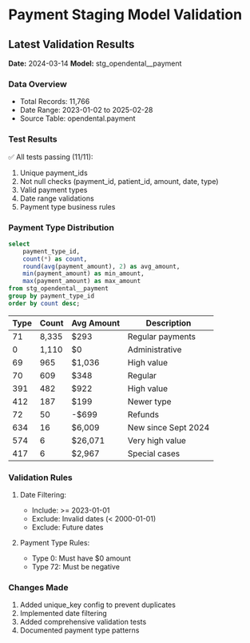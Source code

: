 # Payment Staging Model Validation

## Latest Validation Results
**Date:** 2024-03-14
**Model:** stg_opendental__payment

### Data Overview
- Total Records: 11,766
- Date Range: 2023-01-02 to 2025-02-28
- Source Table: opendental.payment

### Test Results
✅ All tests passing (11/11):
1. Unique payment_ids
2. Not null checks (payment_id, patient_id, amount, date, type)
3. Valid payment types
4. Date range validations
5. Payment type business rules

### Payment Type Distribution
```sql
select 
    payment_type_id,
    count(*) as count,
    round(avg(payment_amount), 2) as avg_amount,
    min(payment_amount) as min_amount,
    max(payment_amount) as max_amount
from stg_opendental__payment
group by payment_type_id
order by count desc;
```

| Type | Count | Avg Amount | Description |
|------|-------|------------|-------------|
| 71   | 8,335 | $293      | Regular payments |
| 0    | 1,110 | $0        | Administrative |
| 69   | 965   | $1,036    | High value |
| 70   | 609   | $348      | Regular |
| 391  | 482   | $922      | High value |
| 412  | 187   | $199      | Newer type |
| 72   | 50    | -$699     | Refunds |
| 634  | 16    | $6,009    | New since Sept 2024 |
| 574  | 6     | $26,071   | Very high value |
| 417  | 6     | $2,967    | Special cases |

### Validation Rules
1. Date Filtering:
   - Include: >= 2023-01-01
   - Exclude: Invalid dates (< 2000-01-01)
   - Exclude: Future dates

2. Payment Type Rules:
   - Type 0: Must have $0 amount
   - Type 72: Must be negative

### Changes Made
1. Added unique_key config to prevent duplicates
2. Implemented date filtering
3. Added comprehensive validation tests
4. Documented payment type patterns